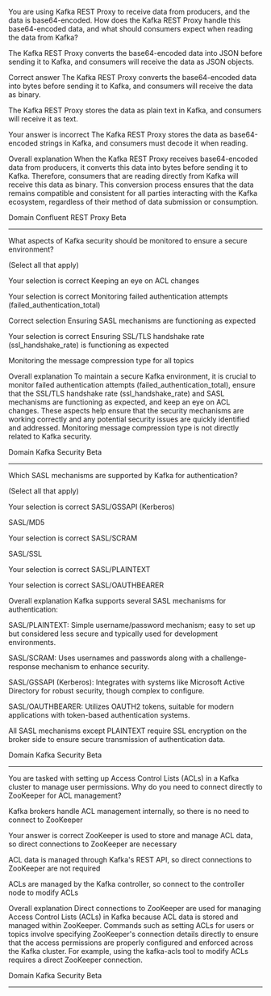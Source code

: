 You are using Kafka REST Proxy to receive data from producers, and the data is base64-encoded. How does the Kafka REST Proxy handle this base64-encoded data, and what should consumers expect when reading the data from Kafka?

The Kafka REST Proxy converts the base64-encoded data into JSON before sending it to Kafka, and consumers will receive the data as JSON objects.

Correct answer
The Kafka REST Proxy converts the base64-encoded data into bytes before sending it to Kafka, and consumers will receive the data as binary.

The Kafka REST Proxy stores the data as plain text in Kafka, and consumers will receive it as text.

Your answer is incorrect
The Kafka REST Proxy stores the data as base64-encoded strings in Kafka, and consumers must decode it when reading.

Overall explanation
When the Kafka REST Proxy receives base64-encoded data from producers, it converts this data into bytes before sending it to Kafka. Therefore, consumers that are reading directly from Kafka will receive this data as binary. This conversion process ensures that the data remains compatible and consistent for all parties interacting with the Kafka ecosystem, regardless of their method of data submission or consumption.

Domain
Confluent REST Proxy
Beta

---

What aspects of Kafka security should be monitored to ensure a secure environment?

(Select all that apply)

Your selection is correct
Keeping an eye on ACL changes

Your selection is correct
Monitoring failed authentication attempts (failed_authentication_total)

Correct selection
Ensuring SASL mechanisms are functioning as expected

Your selection is correct
Ensuring SSL/TLS handshake rate (ssl_handshake_rate) is functioning as expected

Monitoring the message compression type for all topics

Overall explanation
To maintain a secure Kafka environment, it is crucial to monitor failed authentication attempts (failed_authentication_total), ensure that the SSL/TLS handshake rate (ssl_handshake_rate) and SASL mechanisms are functioning as expected, and keep an eye on ACL changes. These aspects help ensure that the security mechanisms are working correctly and any potential security issues are quickly identified and addressed. Monitoring message compression type is not directly related to Kafka security.

Domain
Kafka Security
Beta

---


Which SASL mechanisms are supported by Kafka for authentication?

(Select all that apply)

Your selection is correct
SASL/GSSAPI (Kerberos)

SASL/MD5

Your selection is correct
SASL/SCRAM

SASL/SSL

Your selection is correct
SASL/PLAINTEXT

Your selection is correct
SASL/OAUTHBEARER

Overall explanation
Kafka supports several SASL mechanisms for authentication:

SASL/PLAINTEXT: Simple username/password mechanism; easy to set up but considered less secure and typically used for development environments.

SASL/SCRAM: Uses usernames and passwords along with a challenge-response mechanism to enhance security.

SASL/GSSAPI (Kerberos): Integrates with systems like Microsoft Active Directory for robust security, though complex to configure.

SASL/OAUTHBEARER: Utilizes OAUTH2 tokens, suitable for modern applications with token-based authentication systems.

All SASL mechanisms except PLAINTEXT require SSL encryption on the broker side to ensure secure transmission of authentication data.

Domain
Kafka Security
Beta

----

You are tasked with setting up Access Control Lists (ACLs) in a Kafka cluster to manage user permissions. Why do you need to connect directly to ZooKeeper for ACL management?

Kafka brokers handle ACL management internally, so there is no need to connect to ZooKeeper

Your answer is correct
ZooKeeper is used to store and manage ACL data, so direct connections to ZooKeeper are necessary

ACL data is managed through Kafka's REST API, so direct connections to ZooKeeper are not required

ACLs are managed by the Kafka controller, so connect to the controller node to modify ACLs

Overall explanation
Direct connections to ZooKeeper are used for managing Access Control Lists (ACLs) in Kafka because ACL data is stored and managed within ZooKeeper. Commands such as setting ACLs for users or topics involve specifying ZooKeeper's connection details directly to ensure that the access permissions are properly configured and enforced across the Kafka cluster. For example, using the kafka-acls tool to modify ACLs requires a direct ZooKeeper connection.

Domain
Kafka Security
Beta


---


